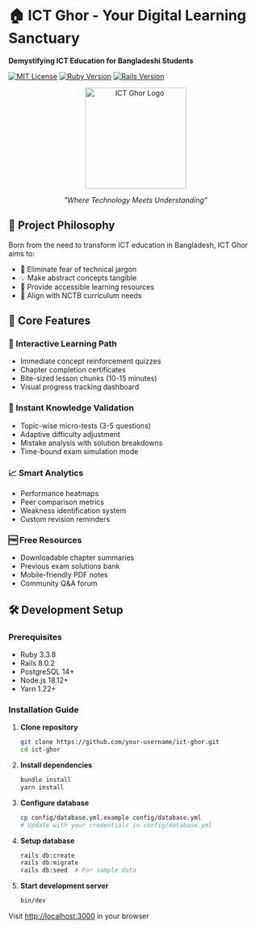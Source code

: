 # 🏠 ICT Ghor - Your Digital Learning Sanctuary

**Demystifying ICT Education for Bangladeshi Students**

[![MIT License](https://img.shields.io/badge/License-MIT-green.svg)](https://opensource.org/licenses/MIT)
[![Ruby Version](https://img.shields.io/badge/Ruby-3.3.8-red.svg)](https://www.ruby-lang.org)
[![Rails Version](https://img.shields.io/badge/Rails-8.0.2-red.svg)](https://rubyonrails.org)

<div align="center">
  <img src="public/logo.png" alt="ICT Ghor Logo" width="200">
  <p><em>"Where Technology Meets Understanding"</em></p>
</div>

## 🌱 Project Philosophy

Born from the need to transform ICT education in Bangladesh, ICT Ghor aims to:
- 🚫 Eliminate fear of technical jargon
- 💡 Make abstract concepts tangible
- 📱 Provide accessible learning resources
- 🎯 Align with NCTB curriculum needs

## 🚀 Core Features

### 📘 Interactive Learning Path
- Immediate concept reinforcement quizzes
- Chapter completion certificates
- Bite-sized lesson chunks (10-15 minutes)
- Visual progress tracking dashboard

### 🧪 Instant Knowledge Validation
- Topic-wise micro-tests (3-5 questions)
- Adaptive difficulty adjustment
- Mistake analysis with solution breakdowns
- Time-bound exam simulation mode

### 📈 Smart Analytics
- Performance heatmaps
- Peer comparison metrics
- Weakness identification system
- Custom revision reminders

### 🆓 Free Resources
- Downloadable chapter summaries
- Previous exam solutions bank
- Mobile-friendly PDF notes
- Community Q&A forum

## 🛠 Development Setup

### Prerequisites
- Ruby 3.3.8
- Rails 8.0.2
- PostgreSQL 14+
- Node.js 18.12+
- Yarn 1.22+

### Installation Guide

1. **Clone repository**
    ```bash
    git clone https://github.com/your-username/ict-ghor.git
    cd ict-ghor
    ```

2. **Install dependencies**
    ```bash
    bundle install
    yarn install
    ```

3. **Configure database**
    ```bash
    cp config/database.yml.example config/database.yml
    # Update with your credentials in config/database.yml
    ```

4. **Setup database**
    ```bash
    rails db:create
    rails db:migrate
    rails db:seed  # For sample data
    ```

5. **Start development server**
    ```bash
    bin/dev
    ```

Visit [http://localhost:3000](http://localhost:3000) in your browser
